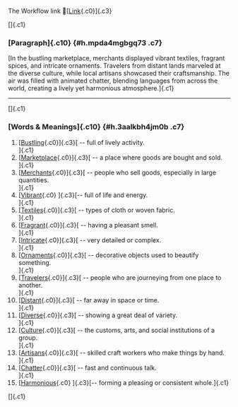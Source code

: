 The Workflow link
👏[[Link](https://www.google.com/url?q=http://www.google.com&sa=D&source=editors&ust=1760894611922804&usg=AOvVaw2ccavzGDY7qsJ-FLcSVBQ7){.c0}]{.c3}

[]{.c1}

### [Paragraph]{.c10} {#h.mpda4mgbgq73 .c7}

[In the bustling marketplace, merchants displayed vibrant textiles,
fragrant spices, and intricate ornaments. Travelers from distant lands
marveled at the diverse culture, while local artisans showcased their
craftsmanship. The air was filled with animated chatter, blending
languages from across the world, creating a lively yet harmonious
atmosphere.]{.c1}

------------------------------------------------------------------------

[]{.c1}

### [Words & Meanings]{.c10} {#h.3aalkbh4jm0b .c7}

1.  [[Bustling](https://www.google.com/url?q=http://www.google.com&sa=D&source=editors&ust=1760894611923538&usg=AOvVaw08VpkECxnnWi503UQc5WzT){.c0}]{.c3}[ --
    full of lively activity.\
    ]{.c1}
2.  [[Marketplace](https://www.google.com/url?q=http://www.google.com&sa=D&source=editors&ust=1760894611923679&usg=AOvVaw1286pTAVWn3mFoi_j_Sph-){.c0}]{.c3}[ --
    a place where goods are bought and sold.\
    ]{.c1}
3.  [[Merchants](https://www.google.com/url?q=http://www.google.com&sa=D&source=editors&ust=1760894611923847&usg=AOvVaw2mtHvC93-s2cjB6PLFBnOv){.c0}]{.c3}[ --
    people who sell goods, especially in large quantities.\
    ]{.c1}
4.  [[Vibrant](https://www.google.com/url?q=http://www.google.com&sa=D&source=editors&ust=1760894611924101&usg=AOvVaw1c8oSeLm6_0uQsbrpa-Pyf){.c0}
    ]{.c3}[-- full of life and energy.\
    ]{.c1}
5.  [[Textiles](https://www.google.com/url?q=http://www.google.com&sa=D&source=editors&ust=1760894611924262&usg=AOvVaw18MDqvwA_o1TxmIXjr5ij_){.c0}]{.c3}[ --
    types of cloth or woven fabric.\
    ]{.c1}
6.  [[Fragrant](https://www.google.com/url?q=http://www.google.com&sa=D&source=editors&ust=1760894611924438&usg=AOvVaw31Ll8eqSng9yZu3e2ccXKA){.c0}]{.c3}[ --
    having a pleasant smell.\
    ]{.c1}
7.  [[Intricate](https://www.google.com/url?q=http://www.google.com&sa=D&source=editors&ust=1760894611924578&usg=AOvVaw33mio-7HpOqIHy8hf47lTB){.c0}]{.c3}[ --
    very detailed or complex.\
    ]{.c1}
8.  [[Ornaments](https://www.google.com/url?q=http://www.google.com&sa=D&source=editors&ust=1760894611924694&usg=AOvVaw3yt6NXtLhehAx1KSCJnlVY){.c0}]{.c3}[ --
    decorative objects used to beautify something.\
    ]{.c1}
9.  [[Travelers](https://www.google.com/url?q=http://www.google.com&sa=D&source=editors&ust=1760894611924821&usg=AOvVaw1fT2FKoFCytDMmHyUdl7Kv){.c0}]{.c3}[ --
    people who are journeying from one place to another.\
    ]{.c1}
10. [[Distant](https://www.google.com/url?q=http://www.google.com&sa=D&source=editors&ust=1760894611924963&usg=AOvVaw1fSH-CNpJ9AUpc_wJpGPOQ){.c0}]{.c3}[ --
    far away in space or time.\
    ]{.c1}
11. [[Diverse](https://www.google.com/url?q=http://www.google.com&sa=D&source=editors&ust=1760894611925092&usg=AOvVaw0htiHd0-kjI0e1RTUtOSwi){.c0}]{.c3}[ --
    showing a great deal of variety.\
    ]{.c1}
12. [[Culture](https://www.google.com/url?q=http://www.google.com&sa=D&source=editors&ust=1760894611925207&usg=AOvVaw1DXTSMTQDFpV38cvp2fx0c){.c0}]{.c3}[ --
    the customs, arts, and social institutions of a group.\
    ]{.c1}
13. [[Artisans](https://www.google.com/url?q=http://www.google.com&sa=D&source=editors&ust=1760894611925374&usg=AOvVaw3Xj21PYvJAz_JWlb4ihPWS){.c0}]{.c3}[ --
    skilled craft workers who make things by hand.\
    ]{.c1}
14. [[Chatter](https://www.google.com/url?q=http://www.google.com&sa=D&source=editors&ust=1760894611925504&usg=AOvVaw2bL3Zyb7Ffmv2ZNnuTi2P5){.c0}]{.c3}[ --
    fast and continuous talk.\
    ]{.c1}
15. [[Harmonious](https://www.google.com/url?q=http://www.google.com&sa=D&source=editors&ust=1760894611925622&usg=AOvVaw0TNrgdcMc6eT4IsJHg5yVD){.c0}
    ]{.c3}[-- forming a pleasing or consistent whole.]{.c1}

[]{.c1}

